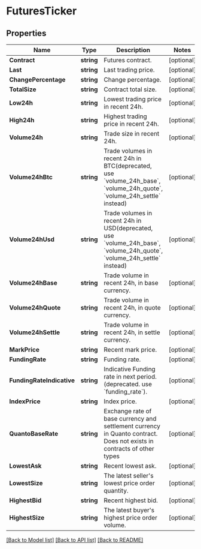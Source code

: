 # FuturesTicker

## Properties

Name | Type | Description | Notes
------------ | ------------- | ------------- | -------------
**Contract** | **string** | Futures contract. | [optional] 
**Last** | **string** | Last trading price. | [optional] 
**ChangePercentage** | **string** | Change percentage. | [optional] 
**TotalSize** | **string** | Contract total size. | [optional] 
**Low24h** | **string** | Lowest trading price in recent 24h. | [optional] 
**High24h** | **string** | Highest trading price in recent 24h. | [optional] 
**Volume24h** | **string** | Trade size in recent 24h. | [optional] 
**Volume24hBtc** | **string** | Trade volumes in recent 24h in BTC(deprecated, use &#x60;volume_24h_base&#x60;, &#x60;volume_24h_quote&#x60;, &#x60;volume_24h_settle&#x60; instead) | [optional] 
**Volume24hUsd** | **string** | Trade volumes in recent 24h in USD(deprecated, use &#x60;volume_24h_base&#x60;, &#x60;volume_24h_quote&#x60;, &#x60;volume_24h_settle&#x60; instead) | [optional] 
**Volume24hBase** | **string** | Trade volume in recent 24h, in base currency. | [optional] 
**Volume24hQuote** | **string** | Trade volume in recent 24h, in quote currency. | [optional] 
**Volume24hSettle** | **string** | Trade volume in recent 24h, in settle currency. | [optional] 
**MarkPrice** | **string** | Recent mark price. | [optional] 
**FundingRate** | **string** | Funding rate. | [optional] 
**FundingRateIndicative** | **string** | Indicative Funding rate in next period. (deprecated. use &#x60;funding_rate&#x60;). | [optional] 
**IndexPrice** | **string** | Index price. | [optional] 
**QuantoBaseRate** | **string** | Exchange rate of base currency and settlement currency in Quanto contract. Does not exists in contracts of other types | [optional] 
**LowestAsk** | **string** | Recent lowest ask. | [optional] 
**LowestSize** | **string** | The latest seller&#39;s lowest price order quantity. | [optional] 
**HighestBid** | **string** | Recent highest bid. | [optional] 
**HighestSize** | **string** | The latest buyer&#39;s highest price order volume. | [optional] 

[[Back to Model list]](../README.md#documentation-for-models) [[Back to API list]](../README.md#documentation-for-api-endpoints) [[Back to README]](../README.md)


